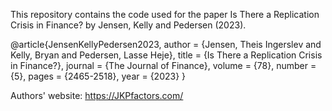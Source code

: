 This repository contains the code used for the paper Is There a Replication Crisis in Finance? by Jensen, Kelly and Pedersen (2023).

@article{JensenKellyPedersen2023,
	author = {Jensen, Theis Ingerslev and Kelly, Bryan and Pedersen, Lasse Heje},
	title = {Is There a Replication Crisis in Finance?},
	journal = {The Journal of Finance},
	volume = {78},
	number = {5},
	pages = {2465-2518},
	year = {2023}
}

Authors' website: https://JKPfactors.com/
